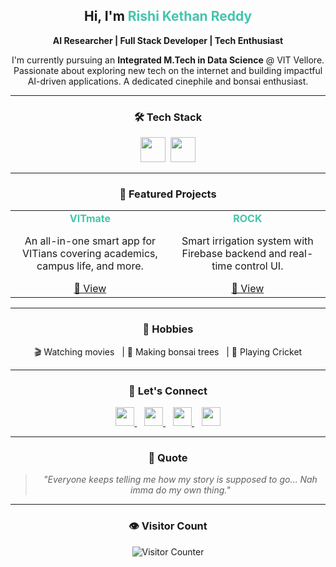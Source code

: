 <!-- GitHub Profile - Rishi Kethan Reddy -->

<div align="center">

## Hi, I'm <span style="color: #43C6AC;">Rishi Kethan Reddy</span>

**AI Researcher | Full Stack Developer | Tech Enthusiast**

I'm currently pursuing an **Integrated M.Tech in Data Science** @ VIT Vellore. Passionate about exploring new tech on the internet and building impactful AI-driven applications. A dedicated cinephile and bonsai enthusiast.

---

### 🛠 Tech Stack

<p align="center">
  <img src="https://skillicons.dev/icons?i=html,css,js,ts,react,nodejs" height="40" />&nbsp;
  <img src="https://skillicons.dev/icons?i=tailwind,firebase,supabase,python,java,cpp" height="40" />
</p>

---

### 🚀 Featured Projects

<table>
  <tr>
    <td align="center" width="300">
      <strong style="color:#43C6AC;">VITmate</strong><br>
      <p>An all-in-one smart app for VITians covering academics, campus life, and more.</p>
      <a href="https://drive.google.com/file/d/1SrE6RSgknQ0-uYPYTbXAgiqyJrjTxk6x/view?usp=drivesdk">🔗 View</a>
    </td>
    <td align="center" width="300">
      <strong style="color:#43C6AC;">ROCK</strong><br>
      <p>Smart irrigation system with Firebase backend and real-time control UI.</p>
      <a href="https://rock-irrigation-app-2.web.app/">🔗 View</a>
    </td>
  </tr>
</table>

---

### 🎯 Hobbies

🎬 Watching movies &nbsp;&nbsp;| 🌱 Making bonsai trees &nbsp;&nbsp;| 🏏 Playing Cricket

---

### 🤝 Let's Connect

<p align="center">
  <a href="https://www.linkedin.com/in/rishikethanreddy" target="_blank">
    <img src="https://cdn.simpleicons.org/linkedin/43C6AC" width="30" />
  </a>&nbsp;&nbsp;
  <a href="https://x.com/prkr29?s=08" target="_blank">
    <img src="https://cdn.simpleicons.org/x/43C6AC" width="30" />
  </a>&nbsp;&nbsp;
  <a href="https://www.instagram.com/igobyrishi" target="_blank">
    <img src="https://cdn.simpleicons.org/instagram/43C6AC" width="30" />
  </a>&nbsp;&nbsp;
  <a href="mailto:palarishikethanreddy@gmail.com">
    <img src="https://cdn.simpleicons.org/gmail/43C6AC" width="30" />
  </a>
</p>

---

### 💬 Quote

> *"Everyone keeps telling me how my story is supposed to go… Nah imma do my own thing."*

---

### 👁️ Visitor Count

![Visitor Counter](https://komarev.com/ghpvc/?username=rishikethanreddy&color=43C6AC&style=flat)

</div>

